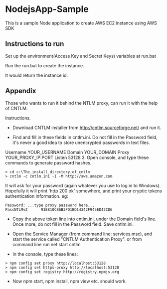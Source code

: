 # NodejsApp-Sample

This is a sample Node application to create AWS EC2 instance using 
AWS SDK


Instructions to run
--
Set up the environment(Access Key and Secret Keys) variables at run.bat

Run the run.bat to create the instance.

It would return the instance id.


Appendix
--

Those who wants to run it behind the NTLM proxy, can run it with the help of 
CNTLM.

Instructions.

* Download CNTLM installer from http://cntlm.sourceforge.net/ and run it.

* Find and fill in these fields in cntlm.ini. Do not fill in the Password field, it's never a good idea to store unencrypted passwords in text files.

Username    YOUR_USERNAME
Domain      YOUR_DOMAIN
Proxy       YOUR_PROXY_IP:PORT
Listen      53128
3. Open console, and type these commands to generate password hashes.

```
> cd c:\The_install_directory_of_cntlm
> cntlm -c cntlm.ini -I -M http://aws.amazon.com
```
It will ask for your password (again whatever you use to log in to Windows). Hopefully it will print 'http 200 ok' somewhere, and print your cryptic tokens authentication information. eg:

```
Password: ...type proxy password here...
PassNTLMv2      91E810C86B3FD1BD14342F945ED42CD6
```
* Copy the above token line into cntlm.ini, under the Domain field's line. Once more, do not fill in the Password field. Save cntlm.ini.

* Open the Service Manager (from command line: services.msc), and start the service called "CNTLM Authentication Proxy".
  or from command line run net start cntlm

* In the console, type these lines:

```
> npm config set proxy http://localhost:53128
> npm config set https-proxy http://localhost:53128
> npm config set registry http://registry.npmjs.org
```
* Now npm start, npm install, npm view etc. should work. 
